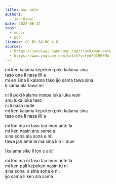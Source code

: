 ```yaml
---
title: mun ante
authors:
  - jan Usawi
date: 2022-06-22
tags:
  - music
  - pop
license: CC BY-SA-NC 4.0
sources:
  - https://janusawi.bandcamp.com/track/mun-ante
  - https://www.youtube.com/watch?v=fedFQIHREMo
---
```


mi ken kalama kepeken poki kalama sina  \
taso ona li nasa lili a  \
mi en sina li kalama taso ijo sama tawa sina  \
li sama ala tawa mi

ni li poki kalama nanpa luka luka wan  \
anu luka luka taso  \
ni li nasa mute  \
mi ken kalama kepeken poki kalama sina  \
taso ona li nasa lili a

mi lon ma ni taso tan mun ante la  \
mi ken nasin anu seme a  \
sina sona ala sona e ni:  \
tawa jan ante la ma sina kin li mun

[kalama sike li lon e ale]

mi lon ma ni taso tan mun ante la  \
mi ken pali kepeken nasin tu ni  \
sina sona, a sina sona e ni:  \
ijo sama li ken ala sama

